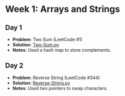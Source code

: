 # Week 1: Arrays and Strings

## Day 1
- **Problem**: Two Sum (LeetCode #1)
- **Solution**: [Two-Sum.py](/step-by-step-guide/DSA-Study-Plan/Solutions/Python/Two-Sum.py)
- **Notes**: Used a hash map to store complements.

## Day 2
- **Problem**: Reverse String (LeetCode #344)
- **Solution**: [Reverse-String.py](/Solutions/Python/Reverse-String.py)
- **Notes**: Used two pointers to swap characters.
